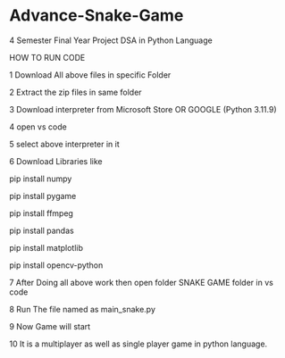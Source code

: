 # Advance-Snake-Game

4 Semester Final Year Project DSA in Python Language

HOW TO RUN CODE

1 Download All above files in specific Folder

2 Extract the zip files in same folder

3 Download interpreter from Microsoft Store OR GOOGLE (Python 3.11.9)

4 open vs code

5 select above interpreter in it

6 Download Libraries like

  pip install numpy
  
  pip install pygame
  
  pip install ffmpeg
  
  pip install pandas
  
  pip install  matplotlib
  
  pip install opencv-python

7 After Doing all above work then open folder SNAKE GAME folder in vs code

8 Run The file named as main_snake.py

9 Now Game will start

10 It is a multiplayer as well as single player game in python language.

